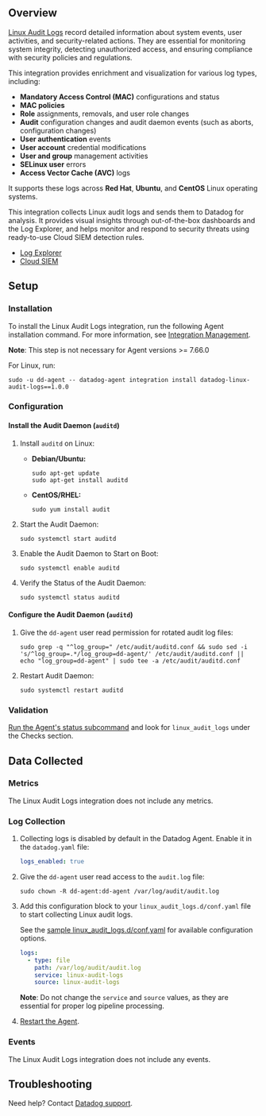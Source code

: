 ## Overview

[Linux Audit Logs][3] record detailed information about system events, user activities, and security-related actions. They are essential for monitoring system integrity, detecting unauthorized access, and ensuring compliance with security policies and regulations.

This integration provides enrichment and visualization for various log types, including:
- **Mandatory Access Control (MAC)** configurations and status  
- **MAC policies**
- **Role** assignments, removals, and user role changes  
- **Audit** configuration changes and audit daemon events (such as aborts, configuration changes)  
- **User authentication** events  
- **User account** credential modifications  
- **User and group** management activities  
- **SELinux user** errors  
- **Access Vector Cache (AVC)** logs  

It supports these logs across **Red Hat**, **Ubuntu**, and **CentOS** Linux operating systems.

This integration collects Linux audit logs and sends them to Datadog for analysis. It provides visual insights through out-of-the-box dashboards and the Log Explorer, and helps monitor and respond to security threats using ready-to-use Cloud SIEM detection rules.

* [Log Explorer][4]
* [Cloud SIEM][5]

## Setup

### Installation

To install the Linux Audit Logs integration, run the following Agent installation command. For more information, see [Integration Management][6].

**Note**: This step is not necessary for Agent versions >= 7.66.0

For Linux, run:
  ```shell
  sudo -u dd-agent -- datadog-agent integration install datadog-linux-audit-logs==1.0.0
  ```

### Configuration

#### Install the Audit Daemon (`auditd`) 

1. Install `auditd` on Linux:
    - **Debian/Ubuntu:**

      ```shell
      sudo apt-get update
      sudo apt-get install auditd
      ```

    - **CentOS/RHEL:**

      ```shell
      sudo yum install audit
      ```

2. Start the Audit Daemon:

    ```shell
    sudo systemctl start auditd
    ```

3. Enable the Audit Daemon to Start on Boot:
    ```shell
    sudo systemctl enable auditd
    ```

4. Verify the Status of the Audit Daemon:
    ```shell
    sudo systemctl status auditd
    ```

#### Configure the Audit Daemon (`auditd`)

1. Give the `dd-agent` user read permission for rotated audit log files:
    ```shell
    sudo grep -q "^log_group=" /etc/audit/auditd.conf && sudo sed -i 's/^log_group=.*/log_group=dd-agent/' /etc/audit/auditd.conf || echo "log_group=dd-agent" | sudo tee -a /etc/audit/auditd.conf
    ```

2. Restart Audit Daemon:
    ```shell
    sudo systemctl restart auditd
    ```

### Validation

[Run the Agent's status subcommand][8] and look for `linux_audit_logs` under the Checks section.

## Data Collected

### Metrics

The Linux Audit Logs integration does not include any metrics.

### Log Collection

1. Collecting logs is disabled by default in the Datadog Agent. Enable it in the `datadog.yaml` file:

   ```yaml
   logs_enabled: true
   ```

2. Give the `dd-agent` user read access to the `audit.log` file:

    ```shell
    sudo chown -R dd-agent:dd-agent /var/log/audit/audit.log
    ```

3. Add this configuration block to your `linux_audit_logs.d/conf.yaml` file to start collecting Linux audit logs.

   See the [sample linux_audit_logs.d/conf.yaml][7] for available configuration options.

   ```yaml
   logs:
     - type: file
       path: /var/log/audit/audit.log
       service: linux-audit-logs
       source: linux-audit-logs
   ```
   **Note**: Do not change the `service` and `source` values, as they are essential for proper log pipeline processing.

4. [Restart the Agent][2].

### Events

The Linux Audit Logs integration does not include any events.

## Troubleshooting

Need help? Contact [Datadog support][1].

[1]: https://docs.datadoghq.com/help/
[2]: https://docs.datadoghq.com/agent/guide/agent-commands/#start-stop-and-restart-the-agent
[3]: https://linux.org/
[4]: https://docs.datadoghq.com/logs/explorer/
[5]: https://www.datadoghq.com/product/cloud-siem/
[6]: https://docs.datadoghq.com/agent/guide/integration-management/?tab=linux#install
[7]: https://github.com/DataDog/integrations-core/blob/master/linux_audit_logs/datadog_checks/linux_audit_logs/data/conf.yaml.example
[8]: https://docs.datadoghq.com/agent/guide/agent-commands/#agent-status-and-information
